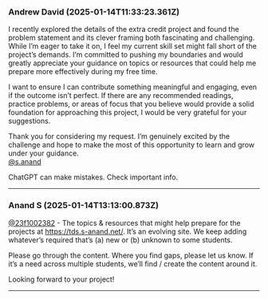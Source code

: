 ### Andrew David (2025-01-14T11:33:23.361Z)

I recently explored the details of the extra credit project and found the
problem statement and its clever framing both fascinating and challenging.
While I’m eager to take it on, I feel my current skill set might fall short of
the project’s demands. I’m committed to pushing my boundaries and would
greatly appreciate your guidance on topics or resources that could help me
prepare more effectively during my free time.

I want to ensure I can contribute something meaningful and engaging, even if
the outcome isn’t perfect. If there are any recommended readings, practice
problems, or areas of focus that you believe would provide a solid foundation
for approaching this project, I would be very grateful for your suggestions.

Thank you for considering my request. I’m genuinely excited by the challenge
and hope to make the most of this opportunity to learn and grow under your
guidance.  
[@s.anand](/u/s.anand)

ChatGPT can make mistakes. Check important info.


---
### Anand S (2025-01-14T13:13:00.873Z)

[@23f1002382](/u/23f1002382) \- The topics & resources that might help prepare
for the projects at <https://tds.s-anand.net/>. It’s an evolving site. We keep
adding whatever’s required that’s (a) new or (b) unknown to some students.

Please go through the content. Where you find gaps, please let us know. If
it’s a need across multiple students, we’ll find / create the content around
it.

Looking forward to your project!


---
